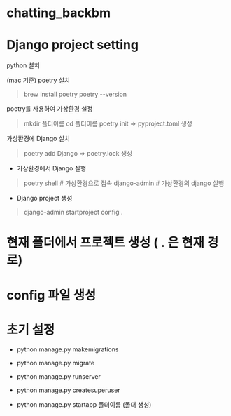 # chatting_backbm

# Django project setting

 python 설치

 (mac 기준) poetry 설치
> brew install poetry
> poetry --version

 poetry를 사용하여 가상환경 설정
> mkdir 폴더이름
> cd 폴더이름
> poetry init
  => pyproject.toml 생성

 가상환경에 Django 설치
> poetry add Django
  => poetry.lock 생성

- 가상환경에서 Django 실행
> poetry shell # 가상환경으로 접속
> django-admin # 가상환경의 django 실행

- Django project 생성
> django-admin startproject config . 
  # 현재 폴더에서 프로젝트 생성 ( . 은 현재 경로)
  # config 파일 생성
  
# 초기 설정

- python manage.py makemigrations
- python manage.py migrate
- python manage.py runserver 

- python manage.py createsuperuser

- python manage.py startapp 폴더이름 (폴더 생성)

